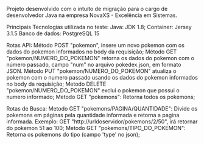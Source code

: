 Projeto desenvolvido com o intuíto de migração para o cargo de desenvolvedor Java na empresa NovaXS - Excelência em Sistemas.

Principais Tecnologias utilizada no teste:
Java: JDK 1.8;
Container: Jersey 3.1.5
Banco de dados: PostgreSQL 15

Rotas API:
Método POST "pokemon", insere um novo pokemon com os dados do pokemon informados no body da requisição;
Método GET "pokemon/NUMERO_DO_POKEMON" retorna os dados do pokemon com o número passado, campo "num" no arquivo pokedex.json, em formato JSON.
Método PUT "pokemon/NUMERO_DO_POKEMON" atualiza o pokemon com o numero passado usando os dados do pokemon informados no body da requisição;
Metodo DELETE "pokemon/NUMERO_DO_POKEMON" exclui o pokemon que possui o numero informado;
Metodo GET "pokemons": Retorna todos os pokemons;

Rotas de Busca: 
Metodo GET "pokemons/PAGINA/QUANTIDADE": Divide os pokemons em páginas pela quantidade informada e retorna a pagina informada. Exemplo: GET "http://urldoservidor/pokemons/2/50", irá retornar do pokemon 51 ao 100;
Metodo GET "pokemons/TIPO_DO_POKEMON": Retorna os pokemons do tipo (campo 'type' no json);
